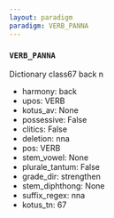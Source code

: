 ```yaml
---
layout: paradigm
paradigm: VERB_PANNA
---
```

### ` VERB_PANNA `

Dictionary class67 back n
* harmony: back
* upos: VERB
* kotus_av: None
* possessive: False
* clitics: False
* deletion: nna
* pos: VERB
* stem_vowel: None
* plurale_tantum: False
* grade_dir: strengthen
* stem_diphthong: None
* suffix_regex: nna
* kotus_tn: 67
